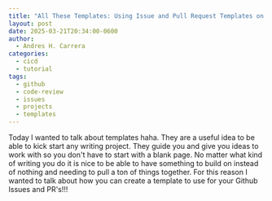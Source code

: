 ```yaml
---
title: "All These Templates: Using Issue and Pull Request Templates on Github"
layout: post
date: 2025-03-21T20:34:00-0600
author:
  - Andres H. Carrera
categories:
  - cicd
  - tutorial
tags:
  - github
  - code-review
  - issues
  - projects
  - templates
---
```

Today I wanted to talk about templates haha. They are a useful idea to be able to kick start any writing project. They guide you and give you ideas to work with so you don't have to start with a blank page. No matter what kind of writing you do it is nice to be able to have something to build on instead of nothing and needing to pull a ton of things together. For this reason I wanted to talk about how you can create a template to use for your Github Issues and PR's!!!

